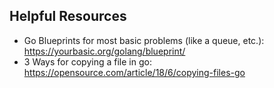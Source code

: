 ## Helpful Resources 

- Go Blueprints for most basic problems (like a queue, etc.): https://yourbasic.org/golang/blueprint/
- 3 Ways for copying a file in go: https://opensource.com/article/18/6/copying-files-go
